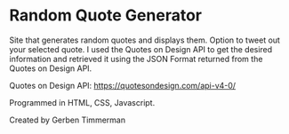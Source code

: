 # Random Quote Generator
Site that generates random quotes and displays them. Option to tweet out your selected quote. I used the Quotes on Design API to get the desired information and retrieved it using the JSON Format returned from the Quotes on Design API.

Quotes on Design API: https://quotesondesign.com/api-v4-0/

Programmed in HTML, CSS, Javascript.

Created by Gerben Timmerman
